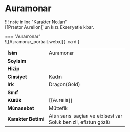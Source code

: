 # Auramonar   
  
<div class="grid" markdown>  
  
!!! note inline "Karakter Notları"  
	[[Praetor Aurelion]]'un kızı. Ekseriyetle kibar.  
  
<div class="grid" markdown>  
  
=== "Auramonar"  
	![[Auramonar_portrait.webp]]{ .card }  
  
  
  
<table><tr><td><b>İsim</b></td><td>Auramonar</td></tr>  
<tr><td><b>Soyisim</b></td><td></td></tr>  
<tr><td><b>Hizip</b></td><td></td></tr>  
<tr><td><b>Cinsiyet</b></td><td>Kadın</td></tr>  
<tr><td><b>Irk</b></td><td>Dragon(Gold)</td></tr>  
<tr><td><b>Sınıf</b></td><td></td></tr>  
<tr><td><b>Kütük</b></td><td>[[Aurelia]]</td></tr>  
<tr><td><b>Münasebet</b></td><td>Müttefik</td></tr>  
<tr><td><b>Karakter Betimi</b></td><td>Altın sarısı saçları ve elbisesi var<br>Soluk benizli, eflatun gözlü</td></tr>  
</table></div></div>